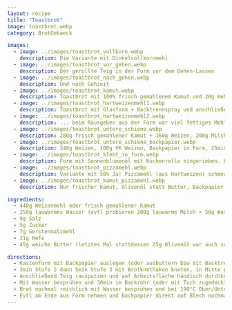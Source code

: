 ```yaml
---
layout: recipe
title: "Toastbrot"
image: toastbrot.webp
category: BrotGebaeck

images:
  - image: ../images/toastbrot_vollkorn.webp
    description: Die Variante mit Dinkelvollkornmehl
  - image: ../images/toastbrot_vor_gehen.webp
    description: Der gerollte Teig in der Form vor dem Gehen-Lassen
  - image: ../images/toastbrot_nach_gehen.webp
    description: Und nach Gehzeit
  - image: ../images/toastbrot_kamut.webp
    description: Toastbrot mit 100% frisch gemahlenem Kamut und 20g mehr Wasser. Form mit Backtrennspray ausgefettet. Super Ergebnis, bester VK Toast (viel besser als mit Dinkel). Erneuter Versuch war sehr brüchig und Knethaken hat Teig schlecht erfasst. Evtl doch keine +20g Wasser, außerdem Teig vor Form gut kneten/falten
  - image: ../images/toastbrot_hartweizenmehl1.webp
    description: Toastbrot mit Glasform + Backtrennspray und anschließend Ja! Pizzamehl (ist Hartweizenmehl) in Form gegeben. Macht eine interessante Konsistenz aber ...
  - image: ../images/toastbrot_hartweizenmehl2.webp
    description: ... beim Rausgeben aus der Form war viel fettiges Mehl am Brot. Hat sich aber leicht mit Tafelmesser abkratzen lassen und danach war das Brot super
  - image: ../images/toastbrot_untere_schiene.webp
    description: 280g frisch gemahlener Kamut + 160g Weizen, 200g Milch, 50g Wasser, unterste Schiene 25min. Teig war etwas trocken und ist in Form angeklebt (evtl schlecht ausgefettet?) aber war sogar unten resch und sehr gut
  - image: ../images/toastbrot_untere_schiene_backpapier.webp
    description: 340g Weizen, 100g VK Weizen, Backpapier in Form, 25min unterste Schiene wurde sehr gut. Unten schön weich, oben nicht zu dunkel
  - image: ../images/toastbrot_klebt_in_form.webp
    description: Form mit Sonnenblumenöl mit Küchenrolle eingerieben. Brot bleibt in Form picken. Besser mit Butter einfetten oder Backpapier nehmen! War mit nicht-VK-Dinkelmehl welches sehr gut passt
  - image: ../images/toastbrot_pizzamehl.webp
    description: Variante mit 50% Ja! Pizzamehl (aus Hartweizen) schmeckt auch super!
  - image: ../images/toastbrot_kamut_pizzamehl.webp
    description: Nur frischer Kamut, Olivenöl statt Butter, Backpapier in Glasform + mit Ja! Pizzamehl ummantelt und oft eingerollt, gedreht, gefalten, ... 30min unterste Schiene. Ergebnis war sehr strudelartig und nicht ganz durch. Evtl am Ende nochmal 5min ohne Glasform ins Rohr geben? Oder VK Toast wird einfach nicht so gut

ingredients:
  - 440g Weizenmehl oder frisch gemahlener Kamut
  - 250g lauwarmes Wasser (evtl probieren 200g lauwarme Milch + 50g Wasser für Striezelartigen Teig)
  - 9g Salz
  - 5g Zucker
  - 7g Gerstenmalzmehl
  - 21g Hefe
  - 45g weiche Butter (letztes Mal stattdessen 25g Olivenöl war auch super)

directions:
  - Kastenform mit Backpapier auslegen (oder ausbuttern bzw mit Backtrennspray einsprühen), dann alle Zutaten in Schüssel geben.
  - 3min Stufe 2 dann 5min Stufe 3 mit Brotknethaken kneten, in Mitte putzen und zugedeckt ca 40min gehen lassen.
  - Anschließend Teig rausputzen und auf Arbeitsfläche händisch durchkneten und mehrmals ausbreiten, falten, ausbreiten, falten etc. Am Ende Rollen und in Form geben.
  - Mit Wasser besprühen und 30min im Backrohr (oder mit Tuch zugedeckt) gehen lassen (länger geht auch aber dann geht Teig über)
  - Brot nochmal reichlich mit Wasser besprühen und bei 190°C Ober/Unterhitze für ca 30min (evtl +5min wenn Backpapier?) ins vorgeheizte Backrohr auf die unterste Schiene (wenn Backpapier) sonst zweitunterste Schiene geben
  - Evtl am Ende aus Form nehmen und Backpapier direkt auf Blech nochmal 5min ins Rohr geben damit es außen rescher wird.
---
```

